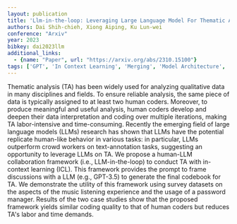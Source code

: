 ```yaml
---
layout: publication
title: 'Llm-in-the-loop: Leveraging Large Language Model For Thematic Analysis'
authors: Dai Shih-chieh, Xiong Aiping, Ku Lun-wei
conference: "Arxiv"
year: 2023
bibkey: dai2023llm
additional_links:
  - {name: "Paper", url: "https://arxiv.org/abs/2310.15100"}
tags: ['GPT', 'In Context Learning', 'Merging', 'Model Architecture', 'Prompting', 'RAG', 'Reinforcement Learning', 'Survey Paper', 'Tools']
---
```

Thematic analysis (TA) has been widely used for analyzing qualitative data in many disciplines and fields. To ensure reliable analysis, the same piece of data is typically assigned to at least two human coders. Moreover, to produce meaningful and useful analysis, human coders develop and deepen their data interpretation and coding over multiple iterations, making TA labor-intensive and time-consuming. Recently the emerging field of large language models (LLMs) research has shown that LLMs have the potential replicate human-like behavior in various tasks: in particular, LLMs outperform crowd workers on text-annotation tasks, suggesting an opportunity to leverage LLMs on TA. We propose a human-LLM collaboration framework (i.e., LLM-in-the-loop) to conduct TA with in-context learning (ICL). This framework provides the prompt to frame discussions with a LLM (e.g., GPT-3.5) to generate the final codebook for TA. We demonstrate the utility of this framework using survey datasets on the aspects of the music listening experience and the usage of a password manager. Results of the two case studies show that the proposed framework yields similar coding quality to that of human coders but reduces TA's labor and time demands.
